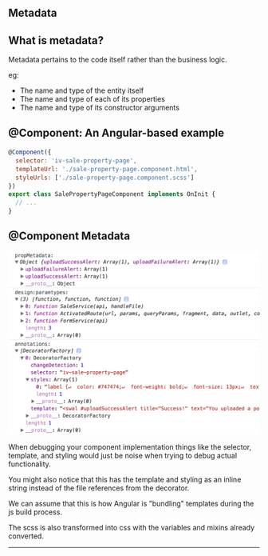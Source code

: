## Metadata

## What is metadata?

Metadata pertains to the code itself rather than the business logic.

eg:

- The name and type of the entity itself
- The name and type of each of its properties
- The name and type of its constructor arguments

## @Component: An Angular-based example

```javascript
@Component({
  selector: 'iv-sale-property-page',
  templateUrl: './sale-property-page.component.html',
  styleUrls: ['./sale-property-page.component.scss']
})
export class SalePropertyPageComponent implements OnInit {
  // ...
}
```

## @Component Metadata

![Component Metadata](assets/component-metadata.jpg)

<div class="notes">

When debugging your component implementation things like the selector, template, and styling would just be noise when trying to debug actual functionality.

You might also notice that this has the template and styling as an inline string instead of the file references from the decorator.

We can assume that this is how Angular is "bundling" templates during the js build process.

The scss is also transformed into css with the variables and mixins already converted.
</div>

---
